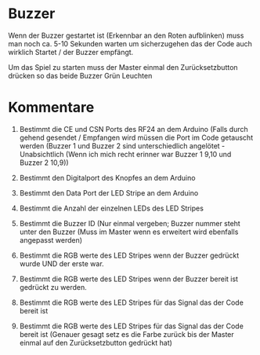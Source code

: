 # Buzzer

Wenn der Buzzer gestartet ist (Erkennbar an den Roten aufblinken) muss man noch ca. 5-10 Sekunden warten um sicherzugehen das der Code auch wirklich Startet / der Buzzer empfängt.

Um das Spiel zu starten muss der Master einmal den Zurücksetzbutton drücken so das beide Buzzer Grün Leuchten


# Kommentare

1. Bestimmt die CE und CSN Ports des RF24 an dem Arduino (Falls durch gehend gesendet / Empfangen wird müssen die Port im Code getauscht werden (Buzzer 1 und Buzzer 2 sind unterschiedlich angelötet -Unabsichtlich (Wenn ich mich recht erinner war Buzzer 1 9,10 und Buzzer 2 10,9))

2. Bestimmt den Digitalport des Knopfes an dem Arduino

3. Bestimmt den Data Port der LED Stripe an dem Arduino

4. Bestimmt die Anzahl der einzelnen LEDs des LED Stripes 

5. Bestimmt die Buzzer ID (Nur einmal vergeben; Buzzer nummer steht unter den Buzzer (Muss im Master wenn es erweitert wird ebenfalls angepasst werden)

6. Bestimmt die RGB werte des LED Stripes wenn der Buzzer gedrückt wurde UND der erste war.

7. Bestimmt die RGB werte des LED Stripes wenn der Buzzer bereit ist gedrückt zu werden.

8. Bestimmt die RGB werte des LED Stripes für das Signal das der Code bereit ist

9. Bestimmt die RGB werte des LED Stripes für das Signal das der Code bereit ist (Genauer gesagt setz es die Farbe zurück bis der Master einmal auf den Zurücksetzbutton gedrückt hat)
